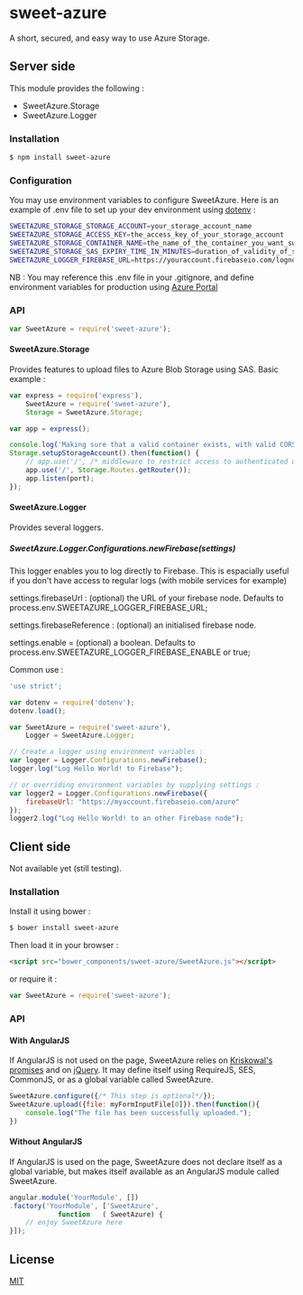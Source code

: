 # sweet-azure

A short, secured, and easy way to use Azure Storage.

## Server side

This module provides the following :

  * SweetAzure.Storage
  * SweetAzure.Logger


### Installation

```sh
$ npm install sweet-azure
```

### Configuration

You may use environment variables to configure SweetAzure. Here is an example of .env file to set up your dev environment using [dotenv](https://www.npmjs.com/package/dotenv "dotenv") :
```bash
SWEETAZURE_STORAGE_STORAGE_ACCOUNT=your_storage_account_name
SWEETAZURE_STORAGE_ACCESS_KEY=the_access_key_of_your_storage_account
SWEETAZURE_STORAGE_CONTAINER_NAME=the_name_of_the_container_you_want_sweet-azure_to_work_on
SWEETAZURE_STORAGE_SAS_EXPIRY_TIME_IN_MINUTES=duration_of_validity_of_sas_generated_by_sweet-azure
SWEETAZURE_LOGGER_FIREBASE_URL=https://youraccount.firebaseio.com/lognode
```
NB : You may reference this .env file in your .gitignore, and define environment variables for production using [Azure Portal](https://manage.windowsazure.com "azure portal") 

### API

```js
var SweetAzure = require('sweet-azure');
```

#### SweetAzure.Storage
Provides features to upload files to Azure Blob Storage using SAS.
Basic example :
```js
var express = require('express'),
    SweetAzure = require('sweet-azure'),
    Storage = SweetAzure.Storage;

var app = express();

console.log('Making sure that a valid container exists, with valid CORS properties.');
Storage.setupStorageAccount().then(function() {
    // app.use('/', /* middleware to restrict access to authenticated users */);
    app.use('/', Storage.Routes.getRouter());
    app.listen(port);
});
```

#### SweetAzure.Logger
Provides several loggers.

##### SweetAzure.Logger.Configurations.newFirebase(settings)

This logger enables you to log directly to Firebase. This is espacially useful if you don't have access to regular logs (with mobile services for example)

settings.firebaseUrl : (optional) the URL of your firebase node.
Defaults to process.env.SWEETAZURE_LOGGER_FIREBASE_URL;

settings.firebaseReference : (optional) an initialised firebase node.

settings.enable = (optional) a boolean. Defaults to process.env.SWEETAZURE_LOGGER_FIREBASE_ENABLE or true;

Common use :
```js
'use strict';

var dotenv = require('dotenv');
dotenv.load();

var SweetAzure = require('sweet-azure'),
    Logger = SweetAzure.Logger;

// Create a logger using environment variables :
var logger = Logger.Configurations.newFirebase();
logger.log("Log Hello World! to Firebase");

// or overriding environment variables by supplying settings :
var logger2 = Logger.Configurations.newFirebase({
    firebaseUrl: "https://myaccount.firebaseio.com/azure"
});
logger2.log("Log Hello World! to an other Firebase node");
```

## Client side

Not available yet (still testing).

### Installation
Install it using bower :
```sh
$ bower install sweet-azure
```
Then load it in your browser :
```html
<script src="bower_components/sweet-azure/SweetAzure.js"></script>
```
or require it :
```js
var SweetAzure = require('sweet-azure');
```

### API
#### With AngularJS
If AngularJS is not used on the page, SweetAzure relies on [Kriskowal's promises](https://github.com/kriskowal/q "q") and on [jQuery](https://github.com/jquery/jquery "jQuery"). It may define itself using RequireJS, SES, CommonJS, or as a global variable called SweetAzure.

```js
SweetAzure.configure({/* This step is optional*/});
SweetAzure.upload({file: myFormInputFile[0]}).then(function(){
    console.log("The file has been successfully uploaded.");
})
```

#### Without AngularJS
If AngularJS is used on the page, SweetAzure does not declare itself as a global variable, but makes itself available as an AngularJS module called SweetAzure.

```js
angular.module('YourModule', [])
.factory('YourModule', ['SweetAzure',
            function   ( SweetAzure) {
    // enjoy SweetAzure here
}]);
```

## License

[MIT](LICENSE)

